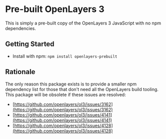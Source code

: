 # Pre-built OpenLayers 3

This is simply a pre-built copy of the OpenLayers 3 JavaScript with no npm dependencies.

## Getting Started

- Install with npm: `npm install openlayers-prebuilt`


## Rationale

The only reason this package exists is to provide a smaller npm dependency list for those that don't need all the OpenLayers build tooling. This package will be obsolete if these issues are resolved:

- [https://github.com/openlayers/ol3/issues/3162](https://github.com/openlayers/ol3/issues/3162)
- [https://github.com/openlayers/ol3/issues/4141](https://github.com/openlayers/ol3/issues/4141)
- [https://github.com/openlayers/ol3/issues/4128](https://github.com/openlayers/ol3/issues/4128)

